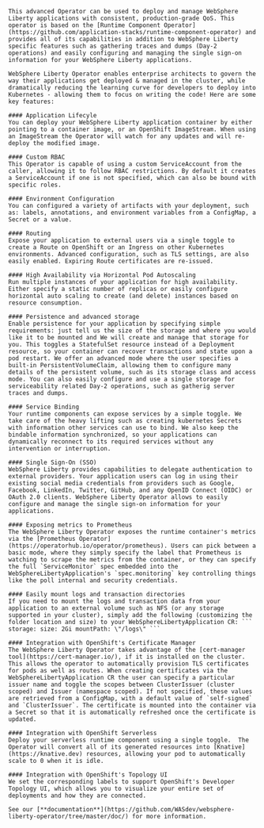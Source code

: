     This advanced Operator can be used to deploy and manage WebSphere Liberty applications with consistent, production-grade QoS. This operator is based on the [Runtime Component Operator](https://github.com/application-stacks/runtime-component-operator) and provides all of its capabilities in addition to WebSphere Liberty specific features such as gathering traces and dumps (Day-2 operations) and easily configuring and managing the single sign-on information for your WebSphere Liberty applications.

    WebSphere Liberty Operator enables enterprise architects to govern the way their applications get deployed & managed in the cluster, while dramatically reducing the learning curve for developers to deploy into Kubernetes - allowing them to focus on writing the code! Here are some key features:

    #### Application Lifecyle
    You can deploy your WebSphere Liberty application container by either pointing to a container image, or an OpenShift ImageStream. When using an ImageStream the Operator will watch for any updates and will re-deploy the modified image.

    #### Custom RBAC
    This Operator is capable of using a custom ServiceAccount from the caller, allowing it to follow RBAC restrictions. By default it creates a ServiceAccount if one is not specified, which can also be bound with specific roles.

    #### Environment Configuration
    You can configured a variety of artifacts with your deployment, such as: labels, annotations, and environment variables from a ConfigMap, a Secret or a value.

    #### Routing
    Expose your application to external users via a single toggle to create a Route on OpenShift or an Ingress on other Kubernetes environments. Advanced configuration, such as TLS settings, are also easily enabled. Expiring Route certificates are re-issued.

    #### High Availability via Horizontal Pod Autoscaling
    Run multiple instances of your application for high availability. Either specify a static number of replicas or easily configure horizontal auto scaling to create (and delete) instances based on resource consumption.

    #### Persistence and advanced storage
    Enable persistence for your application by specifying simple requirements: just tell us the size of the storage and where you would like it to be mounted and We will create and manage that storage for you. This toggles a StatefulSet resource instead of a Deployment resource, so your container can recover transactions and state upon a pod restart. We offer an advanced mode where the user specifies a built-in PersistentVolumeClaim, allowing them to configure many details of the persistent volume, such as its storage class and access mode. You can also easily configure and use a single storage for serviceability related Day-2 operations, such as gatherig server traces and dumps.

    #### Service Binding
    Your runtime components can expose services by a simple toggle. We take care of the heavy lifting such as creating kubernetes Secrets with information other services can use to bind. We also keep the bindable information synchronized, so your applications can dynamically reconnect to its required services without any intervention or interruption.

    #### Single Sign-On (SSO)
    WebSphere Liberty provides capabilities to delegate authentication to external providers. Your application users can log in using their existing social media credentials from providers such as Google, Facebook, LinkedIn, Twitter, GitHub, and any OpenID Connect (OIDC) or OAuth 2.0 clients. WebSphere Liberty Operator allows to easily configure and manage the single sign-on information for your applications.

    #### Exposing metrics to Prometheus
    The WebSphere Liberty Operator exposes the runtime container's metrics via the [Prometheus Operator](https://operatorhub.io/operator/prometheus). Users can pick between a basic mode, where they simply specify the label that Prometheus is watching to scrape the metrics from the container, or they can specify the full `ServiceMonitor` spec embedded into the WebSphereLibertyApplication's `spec.monitoring` key controlling things like the poll internal and security credentials.

    #### Easily mount logs and transaction directories
    If you need to mount the logs and transaction data from your application to an external volume such as NFS (or any storage supported in your cluster), simply add the following (customizing the folder location and size) to your WebSphereLibertyApplication CR: ``` storage: size: 2Gi mountPath: \"/logs\" ```

    #### Integration with OpenShift's Certificate Manager
    The WebSphere Liberty Operator takes advantage of the [cert-manager tool](https://cert-manager.io/), if it is installed on the cluster. This allows the operator to automatically provision TLS certificates for pods as well as routes. When creating certificates via the WebSphereLibertyApplication CR the user can specify a particular issuer name and toggle the scopes between ClusterIssuer (cluster scoped) and Issuer (namespace scoped). If not specified, these values are retrieved from a ConfigMap, with a default value of `self-signed` and `ClusterIssuer`. The certificate is mounted into the container via a Secret so that it is automatically refreshed once the certificate is updated.

    #### Integration with OpenShift Serverless
    Deploy your serverless runtime component using a single toggle.  The Operator will convert all of its generated resources into [Knative](https://knative.dev) resources, allowing your pod to automatically scale to 0 when it is idle.

    #### Integration with OpenShift's Topology UI
    We set the corresponding labels to support OpenShift's Developer Topology UI, which allows you to visualize your entire set of deployments and how they are connected.

    See our [**documentation**](https://github.com/WASdev/websphere-liberty-operator/tree/master/doc/) for more information.
